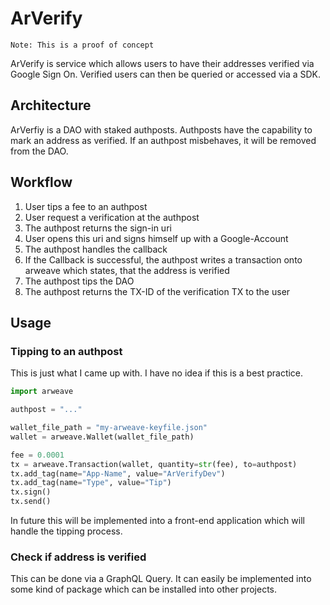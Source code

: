 # ArVerify
```Note: This is a proof of concept```

ArVerify is service which allows users to have their addresses verified via Google Sign On.
Verified users can then be queried or accessed via a SDK.

## Architecture
ArVerfiy is a DAO with staked authposts. Authposts have the capability to mark an address as verified.
If an authpost misbehaves, it will be removed from the DAO.

## Workflow
1.  User tips a fee to an authpost
2.  User request a verification at the authpost
3.  The authpost returns the sign-in uri
4.  User opens this uri and signs himself up with a Google-Account
5.  The authpost handles the callback
6.  If the Callback is successful, the authpost writes a transaction onto arweave which states, that the address is verified
7.  The authpost tips the DAO
8.  The authpost returns the TX-ID of the verification TX to the user

## Usage
### Tipping to an authpost
This is just what I came up with. I have no idea if this is a best practice.
````python
import arweave

authpost = "..."

wallet_file_path = "my-arweave-keyfile.json"
wallet = arweave.Wallet(wallet_file_path)

fee = 0.0001
tx = arweave.Transaction(wallet, quantity=str(fee), to=authpost)
tx.add_tag(name="App-Name", value="ArVerifyDev")
tx.add_tag(name="Type", value="Tip")
tx.sign()
tx.send()
````

In future this will be implemented into a front-end application which will handle the tipping process.

### Check if address is verified
This can be done via a GraphQL Query. It can easily be implemented into some kind
of package which can be installed into other projects.